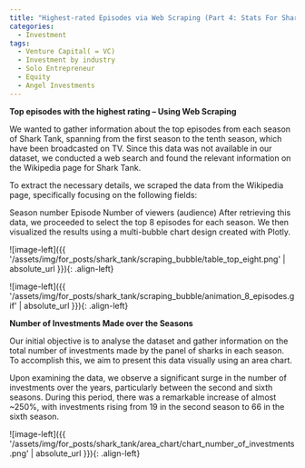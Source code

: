 ```yaml
---
title: "Highest-rated Episodes via Web Scraping (Part 4: Stats For Sharks)"
categories:
  - Investment
tags:
  - Venture Capital( = VC)
  - Investment by industry
  - Solo Entrepreneur
  - Equity
  - Angel Investments
---
```


**Top episodes with the highest rating – Using Web Scraping**

We wanted to gather information about the top episodes from each season of Shark Tank, spanning from the first season to the tenth season, which have been broadcasted on TV. Since this data was not available in our dataset, we conducted a web search and found the relevant information on the Wikipedia page for Shark Tank.

To extract the necessary details, we scraped the data from the Wikipedia page, specifically focusing on the following fields:

Season number Episode Number of viewers (audience) After retrieving this data, we proceeded to select the top 8 episodes for each season. We then visualized the results using a multi-bubble chart design created with Plotly.


![image-left]({{ '/assets/img/for_posts/shark_tank/scraping_bubble/table_top_eight.png' | absolute_url }}){: .align-left} 


![image-left]({{ '/assets/img/for_posts/shark_tank/scraping_bubble/animation_8_episodes.gif' | absolute_url }}){: .align-left} 


**Number of Investments Made over the Seasons**

Our initial objective is to analyse the dataset and gather information on the total number of investments made by the panel of sharks in each season. To accomplish this, we aim to present this data visually using an area chart.

Upon examining the data, we observe a significant surge in the number of investments over the years, particularly between the second and sixth seasons. During this period, there was a remarkable increase of almost ~250%, with investments rising from 19 in the second season to 66 in the sixth season.


<script src="https://gist.github.com/AnalyticsForPleasure/1000fca438c04cf51161f68f47504b76.js"></script>


![image-left]({{ '/assets/img/for_posts/shark_tank/area_chart/chart_number_of_investments.png' | absolute_url }}){: .align-left} 